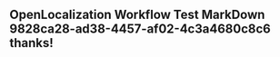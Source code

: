 <properties
ms.topic="hero-topic1"
ms.test1="hero-topic"
ms.test2="test"/>

## OpenLocalization Workflow Test MarkDown 9828ca28-ad38-4457-af02-4c3a4680c8c6 thanks!

